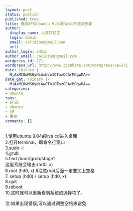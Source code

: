 ```yaml
---
layout: post
status: publish
published: true
title: 重装XP后Ubuntu 9.04的Grub的重装步骤
author:
  display_name: 北漂IT民工
  login: admin
  email: calidion@gmail.com
  url: ''
author_login: admin
author_email: calidion@gmail.com
wordpress_id: 271
wordpress_url: http://www.3gcnbeta.com/wordpress/?p=271
date: !binary |-
  MjAxMC0wMS0yNiAxNzo1OTozOCArMDgwMA==
date_gmt: !binary |-
  MjAxMC0wMS0yNiAwOTo1OTozOCArMDgwMA==
categories:
- Ubuntu
tags:
- Grub
- Ubuntu
- XP
- 重装
comments: []
---
```

<p>1.使用ubuntu 9.04的live cd进入桌面<br />
2.打开terminal，即命令行窗口<br />
3.sudo -i<br />
4.grub<br />
5.find &#47;boot&#47;grub&#47;stage1<br />
这里系统会输出:(hd0, x)<br />
6.root (hd0, x) #注意root后面一定要加上空格<br />
7. setup (hd0) &#47; setup (hd0, x)<br />
8.quit<br />
9.reboot<br />
10.这时就可以重新看到系统的选择项了。</p>
<p>注:如果出现错误,可以通过调整空格来避免.</p>
